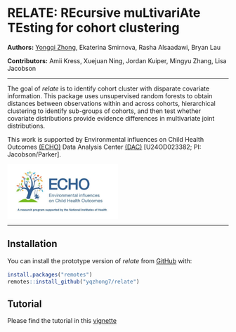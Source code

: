
<!-- README.md is generated from README.Rmd. Please edit that file -->

# RELATE: REcursive muLtivariAte TEsting for cohort clustering

<!-- badges: start -->
<!-- badges: end -->

**Authors:** [Yongqi Zhong](https://github.com/yqzhong7), Ekaterina
Smirnova, Rasha Alsaadawi, Bryan Lau

**Contributors:** Amii Kress, Xuejuan Ning, Jordan Kuiper, Mingyu Zhang,
Lisa Jacobson

------------------------------------------------------------------------

The goal of *relate* is to identify cohort cluster with disparate
covariate information. This package uses unsupervised random forests to
obtain distances between observations within and across cohorts,
hierarchical clustering to identify sub-groups of cohorts, and then test
whether covariate distributions provide evidence differences in
multivariate joint distributions.

This work is supported by Environmental influences on Child Health
Outcomes [(ECHO)](https://echochildren.org/) Data Analysis Center
[(DAC)](https://www.jhsph.edu/departments/epidemiology/echo/)
\[U24OD023382; PI: Jacobson/Parker\].

<img src="man/figures/ECHO-logo.jpg" align="center" width=50% height=50%/>

------------------------------------------------------------------------

## Installation

You can install the prototype version of *relate* from
[GitHub](https://github.com/yqzhong7) with:

``` r
install.packages("remotes")
remotes::install_github("yqzhong7/relate")
```

## Tutorial

Please find the tutorial in this
[vignette](https://github.com/yqzhong7/relate/blob/master/vignettes/relate.Rmd)
